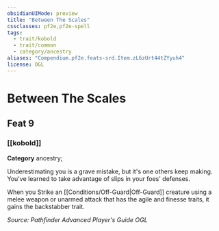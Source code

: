 ```yaml
---
obsidianUIMode: preview
title: "Between The Scales"
cssclasses: pf2e,pf2e-spell
tags:
  - trait/kobold
  - trait/common
  - category/ancestry
aliases: "Compendium.pf2e.feats-srd.Item.zL6zUrt44tZYyuh4"
license: OGL
---
```

# Between The Scales
## Feat 9
### [[kobold]]

**Category** ancestry; 




Underestimating you is a grave mistake, but it's one others keep making. You've learned to take advantage of slips in your foes' defenses.

When you Strike an [[Conditions/Off-Guard|Off-Guard]] creature using a melee weapon or unarmed attack that has the agile and finesse traits, it gains the backstabber trait.

*Source: Pathfinder Advanced Player's Guide*
*OGL*